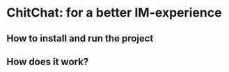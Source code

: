 # ChitChat: for a better IM-experience

## How to install and run the project

## How does it work?
